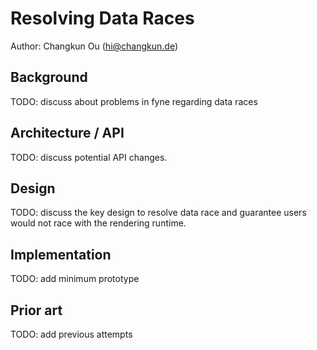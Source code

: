 # Resolving Data Races

Author: Changkun Ou (hi@changkun.de)

<!-- for more information about completing this template please see
https://github.com/fyne-io/fyne/wiki/Contributing%3A-Proposals -->

## Background

TODO: discuss about problems in fyne regarding data races

## Architecture / API

TODO: discuss potential API changes.

## Design

TODO: discuss the key design to resolve data race and guarantee users would not race with the rendering runtime.

## Implementation

TODO: add minimum prototype

## Prior art

TODO: add previous attempts

